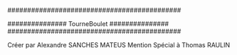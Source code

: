############################################

############### TourneBoulet ###############
############################################

Créer par Alexandre SANCHES MATEUS
Mention Spécial à Thomas RAULIN